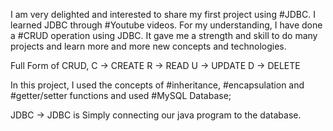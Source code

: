 I am very delighted and interested to share my first project using #JDBC. I learned JDBC through #Youtube videos. For my understanding, I have done a #CRUD operation using JDBC. It gave me a strength and skill to do many projects and learn more and more new concepts and technologies.

Full Form of CRUD,
                  C ->  CREATE
                  R ->  READ
                  U ->  UPDATE
                  D ->  DELETE

In this project, I used the concepts of #inheritance, #encapsulation and #getter/setter functions and used #MySQL Database; 

JDBC -> JDBC is Simply connecting our java program to the database.
